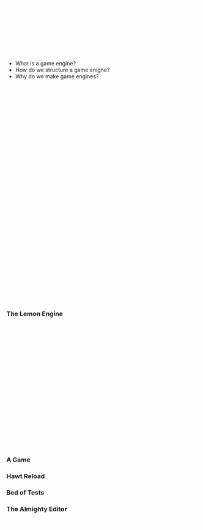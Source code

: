 %{
    title: "The Lemon",
    author: "Kirdeez",
    tags: ~w(game_engine lemon),
    description: "Lets try to be cool"
}
---
<style>
    p {
        color: white;
    }

    h2 {
        color: white;
    }
</style>

## Questions to Think About

- What is a game engine?
- How do we structure a game enigne?
- Why do we make game engines?

## The Story

This is the beginning of my game engine journey. I want to be a game dev, but I also want to make my own engine because I think it would be cool. I want to understand how an engine works under the hood. Making a game with it is the least of my concerns, but would still be cool to say "I made this in my own custom engine". I'm going to be learning through the Handmade Hero series and the Kohi game engine series. I have no clue what I'm doing, and I find that some kind of structured learning suits me best. I'll mostly be following the Kohi YouTube series, as he seems to just have it all figured out.  

## The What

What is a game engine? A game engine is a framework and a suite of tools that help creators make video games.

## The Why

To learn how they work, at least for me. Plus I think it would be cool.

## The How

Well we'll need some tools ourselves, and in this case we'll be using C. Now let's look at designing or planning out our attack.

## The Architecture

### The Lemon Engine

We'll first have our engine (Lemon) which is a DLL, or Dynamic-link library. This is a shared library in the Mircosoft Windows operating system. This must be how we build apps for Windows in C. The Dynamic-link library also seems to be how Microsoft implements a Dynamic Linker, which is part of an OS that loads and links the shared libraries needed by an executable. Shared libraries are computer files that contain the executable code designed to be used by multiple computer programs or other libraries at runtime. I still don't understand what this means, but it sounds like this is how our program/engine runs at a low-level.  
<br/>
Not using Cmake. P.S. I don't know what this even does   
Platform Layer (Windows, Linux)  
Core Layer (Memory Allocators, logger, other custom libraries)  
Resource Manangement (Meshes, Animations, World Maps, Materials, Images)  
Renderer Front-End (GUI, Camera)  
Renderer Back-End (Shaders, Textures)  
Audio (Effects, Playback Management)  
Others (ECS, State Machines, Animation Timeline, Physics, etc...)  

### A Game

### Hawt Reload

### Bed of Tests

### The Almighty Editor


Just like the Hertz commercial, LET'S GO!